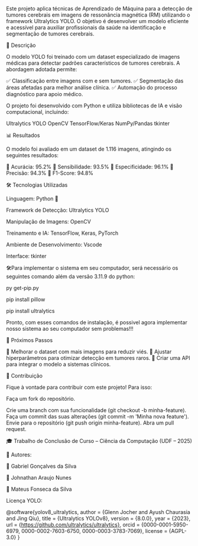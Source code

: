 Este projeto aplica técnicas de Aprendizado de Máquina para a detecção de tumores cerebrais em imagens de ressonância magnética (RM) utilizando o framework Ultralytics YOLO. O objetivo é desenvolver um modelo eficiente e acessível para auxiliar profissionais da saúde na identificação e segmentação de tumores cerebrais.


📖 Descrição

O modelo YOLO foi treinado com um dataset especializado de imagens médicas para detectar padrões característicos de tumores cerebrais. A abordagem adotada permite:

✅ Classificação entre imagens com e sem tumores.
✅ Segmentação das áreas afetadas para melhor análise clínica.
✅ Automação do processo diagnóstico para apoio médico.

O projeto foi desenvolvido com Python e utiliza bibliotecas de IA e visão computacional, incluindo:

Ultralytics YOLO
OpenCV
TensorFlow/Keras
NumPy/Pandas
tkinter



📊 Resultados

O modelo foi avaliado em um dataset de 1.116 imagens, atingindo os seguintes resultados:

📌 Acurácia: 95.2%
📌 Sensibilidade: 93.5%
📌 Especificidade: 96.1%
📌 Precisão: 94.3%
📌 F1-Score: 94.8%


🛠️ Tecnologias Utilizadas



Linguagem: Python 🐍


Framework de Detecção: Ultralytics YOLO

Manipulação de Imagens: OpenCV

Treinamento e IA: TensorFlow, Keras, PyTorch

Ambiente de Desenvolvimento: Vscode

Interface: tkinter

🛠️Para implementar o sistema em seu computador, será necessário os seguintes comando além da versão 3.11.9 do python:

py get-pip.py

pip install pillow

pip install ultralytics

Pronto, com esses comandos de instalação, é possivel agora implementar nosso sistema ao seu computador sem problemas!!!



📌 Próximos Passos

📌 Melhorar o dataset com mais imagens para reduzir viés.
📌 Ajustar hiperparâmetros para otimizar detecção em tumores raros.
📌 Criar uma API para integrar o modelo a sistemas clínicos.


🤝 Contribuição

Fique à vontade para contribuir com este projeto! Para isso:

Faça um fork do repositório.

Crie uma branch com sua funcionalidade (git checkout -b minha-feature).
Faça um commit das suas alterações (git commit -m 'Minha nova feature').
Envie para o repositório (git push origin minha-feature).
Abra um pull request.


🎓 Trabalho de Conclusão de Curso – Ciência da Computação (UDF – 2025)

📌 Autores:

👤 Gabriel Gonçalves da Silva

👤 Johnathan Araujo Nunes

👤 Mateus Fonseca da Silva


Licença YOLO:

@software{yolov8_ultralytics,
  author = {Glenn Jocher and Ayush Chaurasia and Jing Qiu},
  title = {Ultralytics YOLOv8},
  version = {8.0.0},
  year = {2023},
  url = {https://github.com/ultralytics/ultralytics},
  orcid = {0000-0001-5950-6979, 0000-0002-7603-6750, 0000-0003-3783-7069},
  license = {AGPL-3.0}
  }
